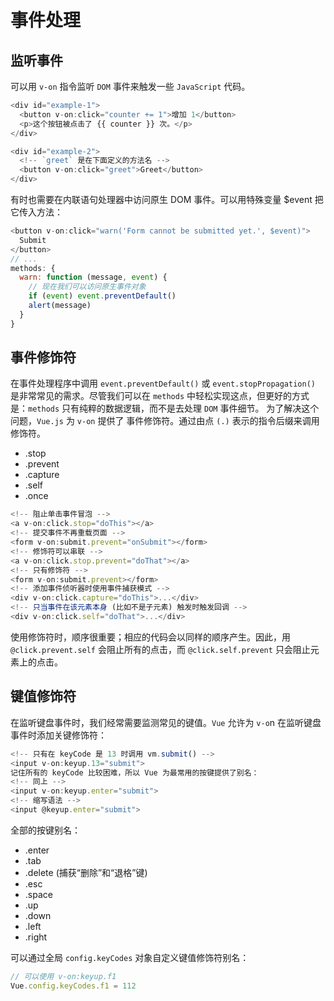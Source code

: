 # 事件处理

## 监听事件

可以用 `v-on` 指令监听 `DOM` 事件来触发一些 `JavaScript` 代码。

```javascript
<div id="example-1">
  <button v-on:click="counter += 1">增加 1</button>
  <p>这个按钮被点击了 {{ counter }} 次。</p>
</div>
```

```javascript
<div id="example-2">
  <!-- `greet` 是在下面定义的方法名 -->
  <button v-on:click="greet">Greet</button>
</div>
```

有时也需要在内联语句处理器中访问原生 DOM 事件。可以用特殊变量 $event 把它传入方法：

```javascript
<button v-on:click="warn('Form cannot be submitted yet.', $event)">
  Submit
</button>
// ...
methods: {
  warn: function (message, event) {
    // 现在我们可以访问原生事件对象
    if (event) event.preventDefault()
    alert(message)
  }
}
```

## 事件修饰符

在事件处理程序中调用 `event.preventDefault()` 或 `event.stopPropagation()` 是非常常见的需求。尽管我们可以在 `methods` 中轻松实现这点，但更好的方式是：`methods` 只有纯粹的数据逻辑，而不是去处理 `DOM` 事件细节。
为了解决这个问题，`Vue.js` 为 `v-on` 提供了 事件修饰符。通过由点 `(.)` 表示的指令后缀来调用修饰符。

- .stop
- .prevent
- .capture
- .self
- .once

```javascript
<!-- 阻止单击事件冒泡 -->
<a v-on:click.stop="doThis"></a>
<!-- 提交事件不再重载页面 -->
<form v-on:submit.prevent="onSubmit"></form>
<!-- 修饰符可以串联 -->
<a v-on:click.stop.prevent="doThat"></a>
<!-- 只有修饰符 -->
<form v-on:submit.prevent></form>
<!-- 添加事件侦听器时使用事件捕获模式 -->
<div v-on:click.capture="doThis">...</div>
<!-- 只当事件在该元素本身 (比如不是子元素) 触发时触发回调 -->
<div v-on:click.self="doThat">...</div>
```

使用修饰符时，顺序很重要；相应的代码会以同样的顺序产生。因此，用 `@click.prevent.self` 会阻止所有的点击，而 `@click.self.prevent` 只会阻止元素上的点击。

## 键值修饰符

在监听键盘事件时，我们经常需要监测常见的键值。`Vue` 允许为 `v-o`n 在监听键盘事件时添加关键修饰符：

```javascript
<!-- 只有在 keyCode 是 13 时调用 vm.submit() -->
<input v-on:keyup.13="submit">
记住所有的 keyCode 比较困难，所以 Vue 为最常用的按键提供了别名：
<!-- 同上 -->
<input v-on:keyup.enter="submit">
<!-- 缩写语法 -->
<input @keyup.enter="submit">
```

全部的按键别名：

- .enter
- .tab
- .delete (捕获“删除”和“退格”键)
- .esc
- .space
- .up
- .down
- .left
- .right

可以通过全局 `config.keyCodes` 对象自定义键值修饰符别名：

```javascript
// 可以使用 v-on:keyup.f1
Vue.config.keyCodes.f1 = 112
```
